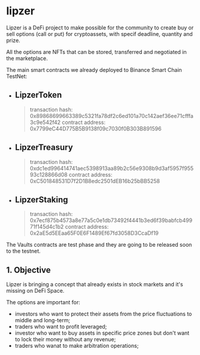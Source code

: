 # lipzer
Lipzer is a DeFi project to make possible for the community to create buy or sell options (call or put) for cryptoassets, with specif deadline, quantity and prize.

All the options are NFTs that can be stored, transferred and negotiated in the marketplace.

The main smart contracts we already deployed to Binance Smart Chain TestNet: 

* LipzerToken
   -----------------------
   > transaction hash:    0x89868699663389c5321fa78df2c6ed101a70c142aef36ee71cfffa3c9e542f42
   > contract address:    0x7799eC44D775B5B9138f09c7030f0B303B891596

* LipzerTreasury
   -----------------------
   > transaction hash:    0xdc1ed996414741aec5398913aa89b2c56e9308b9d3af5957f95593c128866d08
   > contract address:    0xC501848531D7f2D1B8edc2501dEB16b25bBB5258

* LipzerStaking
   -----------------------
   > transaction hash:    0x7ecf875b4573a8e77a5c0e1db73492f4441b3ed6f39babfcb49971f145d4c1b2
   > contract address:    0x2aE5d5EEaa65F0E6F1489Ef67fd3058D3CcaDf19


The Vaults contracts are test phase and they are going to be released soon to the testnet.  


## 1. Objective 
Lipzer is bringing a concept that already exists in stock markets and it's missing on DeFi Space. 

The options are important for:
* investors who want to protect their assets from the price fluctuations to middle and long-term;
* traders who want to profit leveraged;
* investor who want to buy assets in specific price zones but don't want to lock their money without any revenue;
* traders who wanat to make arbitration operations;



